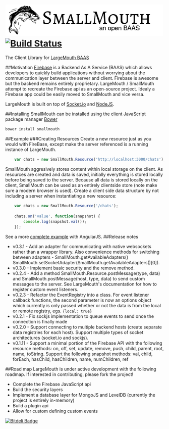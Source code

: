 ![LargeMouth an open BAAS](smallmouth.png) [![Build Status](https://travis-ci.org/blittle/smallmouth.png?branch=master)](https://travis-ci.org/blittle/smallmouth)
==========

The Client Library for [LargeMouth BAAS](https://github.com/blittle/largemouth)

##Motivation
[Firebase](http://firebase.com) is a Backend As A Service (BAAS) which allows developers to quickly build applications without worrying about the communication layer between the server and client. Firebase is awesome but the backend remains entirely proprietary. LargeMouth / SmallMouth attempt to recreate the Firebase api as an open-source project. Idealy a Firebase app could be easily moved to SmallMouth and vice versa. 

LargeMouth is built on top of [Socket.io](http://socket.io/) and [NodeJS](http://nodejs.org/). 

##Installing
SmallMouth can be installed using the client JavaScript package manager [Bower](http://bower.io/)

```bash
bower install smallmouth
```

##Example
###Creating Resources
Create a new resource just as you would with FireBase, except make the server referenced is a running instance of LargeMouth.
```javascript
	var chats = new SmallMouth.Resource('http://localhost:3000/chats');
```

SmallMouth aggresively stores content within local storage on the client. As resources are created and data is saved, initially 
everything is stored locally before being saved to the server. Because all data is stored locally on the client, SmallMouth can be used as an entirely clientside store (note make sure a modern browser is used). Create a client side data structure by not including a server when instantiating a new resource:
```javascript
	var chats = new SmallMouth.Resource('/chats');

	chats.on('value', function(snapshot) {
		console.log(snapshot.val());	
	});
```
See a more [complete example](example/index.html) with AngularJS.
##Release notes
 - v0.3.1 - Add an adapter for communicating with native websockets rather than a wrapper library. Also convenience methods for switching between adapters - SmallMouth.getAvailableAdapters() SmallMouth.setSocketAdapter(SmallMouth.getAvailableAdapters()[0]).
 - v0.3.0 - Implement basic security and the remove method.
 - v0.2.4 - Add a method SmallMouth.Resource.postMessage(type, data) and SmallMouth.postMessage(host, type, data) to send custom messages to the server. See LargeMouth's documentation for how to register custom event listeners.
 - v0.2.3 - Refactor the EventRegistry into a class. For event listener callback functions, the second parameter is now an options object which currently is only passed whether or not the data is from the local or remote registry, egs. `{local: true}`
 - v0.2.1 - Fix sockjs implementation to queue events to send once the connection is finally made
 - v0.2.0 - Support connecting to multiple backend hosts (create separate data registries for each host). Support multiple types of socket architectures (socket.io and sockjs).
 - v0.1.11 - Support a minimal portion of the Firebase API with the following resource methods: on, off, set, update, remove, push, child, parent, root, name, toString. Support the following snapshot methods: val, child, forEach, hasChild, hasChildren, name, numChildren, ref

##Road map
LargeMouth is under active development with the following roadmap. If interested in contributing, please fork the project!

 - Complete the Firebase JavaScript api
 - Build the security layers
 - Implement a database layer for MongoJS and LevelDB (currently the project is entirely in-memory)
 - Build a plugin api
 - Allow for custom defining custom events

[![Bitdeli Badge](https://d2weczhvl823v0.cloudfront.net/blittle/smallmouth/trend.png)](https://bitdeli.com/free "Bitdeli Badge")
